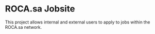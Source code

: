 # ROCA.sa Jobsite
This project allows internal and external users to apply to jobs within the ROCA.sa network.
